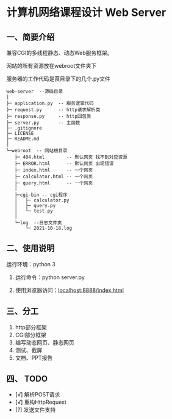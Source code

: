 # 计算机网络课程设计 Web Server

## 一、简要介绍

兼容CGI的多线程静态、动态Web服务框架。

网站的所有资源放在webroot文件夹下

服务器的工作代码是茛目录下的几个.py文件

```
web-server  --源码目录
|
├─ application.py  -- 服务逻辑代码
├─ request.py      -- http请求解析类
├─ response.py     -- http回包类
├─ server.py       -- 主函数
├─ .gitignore
├─ LICENSE
├─ README.md
│      
└─webroot  -- 网站根目录
   ├─ 404.html        -- 默认网页 找不到对应资源
   ├─ ERROR.html      -- 默认网页 出现错误
   ├─ index.html      -- 一个网页
   ├─ calculator.html -- 一个网页
   ├─ query.html      -- 一个网页
   │  
   ├─cgi-bin -- cgi程序
   │   ├─ calculator.py
   │   ├─ query.py
   │   └─ test.py
   │      
   └─log  --日志文件夹
       └─ 2021-10-18.log
```

## 二、使用说明

运行环境：python 3

1. 运行命令：python server.py

2. 使用浏览器访问：[localhost:8888/index.html](localhost:8888/index.html)

## 三、分工

1. http部分框架
2. CGI部分框架
3. 编写动态网页、静态网页
4. 测试、截屏
5. 文档、PPT报告

## 四、 TODO

* [√] 解析POST请求
* [√] 重构HttpRequest
* [?] 发送文件支持
